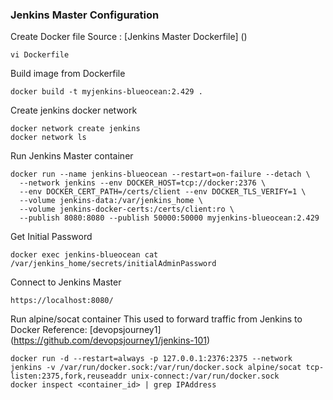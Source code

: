 ### Jenkins Master Configuration

Create Docker file
Source : [Jenkins Master Dockerfile] ()
```
vi Dockerfile
```

Build image from Dockerfile
```
docker build -t myjenkins-blueocean:2.429 .
```

Create jenkins docker network
```
docker network create jenkins
docker network ls
```

Run Jenkins Master container
```
docker run --name jenkins-blueocean --restart=on-failure --detach \
  --network jenkins --env DOCKER_HOST=tcp://docker:2376 \
  --env DOCKER_CERT_PATH=/certs/client --env DOCKER_TLS_VERIFY=1 \
  --volume jenkins-data:/var/jenkins_home \
  --volume jenkins-docker-certs:/certs/client:ro \
  --publish 8080:8080 --publish 50000:50000 myjenkins-blueocean:2.429
```

Get Initial Password
```
docker exec jenkins-blueocean cat /var/jenkins_home/secrets/initialAdminPassword
```

Connect to Jenkins Master
```
https://localhost:8080/
```

Run alpine/socat container
This used to forward traffic from Jenkins to Docker
Reference: [devopsjourney1] (https://github.com/devopsjourney1/jenkins-101)
```
docker run -d --restart=always -p 127.0.0.1:2376:2375 --network jenkins -v /var/run/docker.sock:/var/run/docker.sock alpine/socat tcp-listen:2375,fork,reuseaddr unix-connect:/var/run/docker.sock
docker inspect <container_id> | grep IPAddress
```